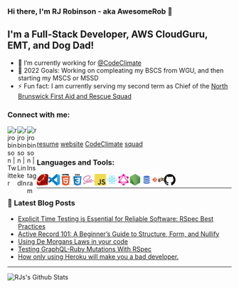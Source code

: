 ### Hi there, I'm RJ Robinson - aka AwesomeRob 👋

## I'm a Full-Stack Developer, AWS CloudGuru, EMT, and Dog Dad!
- 🔭 I’m currently working for [@CodeClimate](https://codeclimate.com)
- 🥅 2022 Goals: Working on compleating my BSCS from WGU, and then starting my MSCS or MSSD
- ⚡ Fun fact: I am currently serving my second term as Chief of the [North Brunswick First Aid and Rescue Squad](https://nbfars.org)

### Connect with me:

[<img align="left" alt="rjrobinson | Twitter" width="22px" src="https://cdn.jsdelivr.net/npm/simple-icons@v3/icons/twitter.svg" />][twitter]
[<img align="left" alt="rjrobinson | LinkedIn" width="22px" src="https://cdn.jsdelivr.net/npm/simple-icons@v3/icons/linkedin.svg" />][linkedin]
[<img align="left" alt="rjrobinson | Instagram" width="22px" src="https://cdn.jsdelivr.net/npm/simple-icons@v3/icons/instagram.svg" />][instagram]
<br />

[resume](https://github.com/rjrobinson/rjrobinson/blob/master/RESUME.md)
[website](https://rjrobinson.dev) 
[CodeClimate](https://codeclimate.com) 
[squad](https://nbfars.org) 
### Languages and Tools:

[<img align="left" alt="HTML5" width="26px" src="https://raw.githubusercontent.com/github/explore/80688e429a7d4ef2fca1e82350fe8e3517d3494d/topics/ruby/ruby.png" />][linkedin]
[<img align="left" alt="Visual Studio Code" width="26px" src="https://raw.githubusercontent.com/github/explore/80688e429a7d4ef2fca1e82350fe8e3517d3494d/topics/visual-studio-code/visual-studio-code.png" />][linkedin]
[<img align="left" alt="HTML5" width="26px" src="https://raw.githubusercontent.com/github/explore/80688e429a7d4ef2fca1e82350fe8e3517d3494d/topics/html/html.png" />][linkedin]
[<img align="left" alt="CSS3" width="26px" src="https://raw.githubusercontent.com/github/explore/80688e429a7d4ef2fca1e82350fe8e3517d3494d/topics/css/css.png" />][linkedin]
[<img align="left" alt="Sass" width="26px" src="https://raw.githubusercontent.com/github/explore/80688e429a7d4ef2fca1e82350fe8e3517d3494d/topics/sass/sass.png" />][linkedin]
[<img align="left" alt="JavaScript" width="26px" src="https://raw.githubusercontent.com/github/explore/80688e429a7d4ef2fca1e82350fe8e3517d3494d/topics/javascript/javascript.png" />][linkedin]
[<img align="left" alt="React" width="26px" src="https://raw.githubusercontent.com/github/explore/80688e429a7d4ef2fca1e82350fe8e3517d3494d/topics/react/react.png" />][linkedin]
[<img align="left" alt="GraphQL" width="26px" src="https://raw.githubusercontent.com/github/explore/80688e429a7d4ef2fca1e82350fe8e3517d3494d/topics/graphql/graphql.png" />][linkedin]
[<img align="left" alt="Node.js" width="26px" src="https://raw.githubusercontent.com/github/explore/80688e429a7d4ef2fca1e82350fe8e3517d3494d/topics/nodejs/nodejs.png" />][linkedin]
[<img align="left" alt="SQL" width="26px" src="https://raw.githubusercontent.com/github/explore/80688e429a7d4ef2fca1e82350fe8e3517d3494d/topics/sql/sql.png" />][linkedin]
[<img align="left" alt="Git" width="26px" src="https://raw.githubusercontent.com/github/explore/80688e429a7d4ef2fca1e82350fe8e3517d3494d/topics/git/git.png" />][linkedin]
[<img align="left" alt="GitHub" width="26px" src="https://raw.githubusercontent.com/github/explore/78df643247d429f6cc873026c0622819ad797942/topics/github/github.png" />][linkedin]
<br />

---

### 📕 Latest Blog Posts
<!-- BLOG-POST-LIST:START -->
- [Explicit Time Testing is Essential for Reliable Software: RSpec Best Practices](https://medium.com/@RJrobinson/explicit-time-testing-is-essential-for-reliable-software-rspec-best-practices-e7081eccb21b?source=rss-3a1e7768af4------2)
- [Active Record 101: A Beginner’s Guide to Structure, Form, and Nullify](https://medium.com/@RJrobinson/active-record-101-a-beginners-guide-to-structure-form-and-nullify-6b6a3bd1f600?source=rss-3a1e7768af4------2)
- [Using De Morgans Laws in your code](https://medium.com/@RJrobinson/using-de-morgans-laws-in-your-code-876ac8524d0a?source=rss-3a1e7768af4------2)
- [Testing GraphQL-Ruby Mutations With RSpec](https://medium.com/@RJrobinson/testing-graphql-ruby-mutations-with-rspec-f5c7d02b1e58?source=rss-3a1e7768af4------2)
- [How only using Heroku will make you a bad developer.](https://medium.com/@RJrobinson/how-only-using-heroku-will-make-you-a-bad-developer-4c1570f56f92?source=rss-3a1e7768af4------2)
<!-- BLOG-POST-LIST:END -->
---

<img align="left" alt="RJs's Github Stats" src="https://github-readme-stats.vercel.app/api?username=rjrobinson&show_icons=true&hide_border=true" />

[website]: https://rjrobinson.dev
[twitter]: https://twitter.com/_awesomeRob
[youtube]: https://youtube.com/rjrobinson
[instagram]: https://instagram.com/rjrobinson82
[linkedin]: https://linkedin.com/in/robert-j-robinson
[resume]: https://github.com/rjrobinson/rjrobinson/blob/master/RESUME.md
